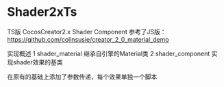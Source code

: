 # Shader2xTs
TS版 CocosCreator2.x Shader Component 
参考了JS版：https://github.com/colinsusie/creator_2_0_material_demo 

实现概述
1 shader_material 继承自引擎的Material类
2 shader_component 实现shader效果的基类

在原有的基础上添加了参数传递，每个效果单独一个脚本




